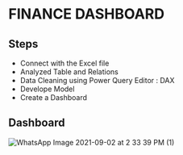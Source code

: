 # FINANCE DASHBOARD


## Steps 
- Connect with  the Excel file
- Analyzed Table and Relations
- Data Cleaning using Power Query Editor : DAX
- Develope Model 
- Create a Dashboard

## Dashboard

![WhatsApp Image 2021-09-02 at 2 33 39 PM (1)](https://user-images.githubusercontent.com/68499759/131815830-0666de80-5961-4cf0-a60d-0ad365afb007.jpeg)
